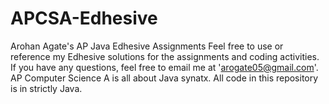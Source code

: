 # APCSA-Edhesive
Arohan Agate's AP Java Edhesive Assignments
Feel free to use or reference my Edhesive solutions for the assignments and coding activities. If you have any questions, feel free to email me at 'arogate05@gmail.com'.
AP Computer Science A is all about Java synatx. All code in this repository is in strictly Java.
